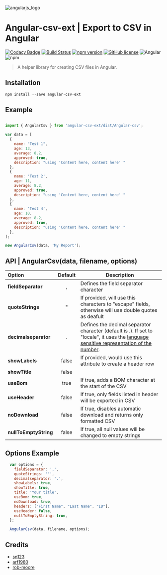 ![angularjs_logo](https://user-images.githubusercontent.com/4659608/37036392-9bf53686-2160-11e8-95fc-bbab638d7d60.png)

# Angular-csv-ext | Export to CSV  in Angular


[![Codacy Badge](https://api.codacy.com/project/badge/Grade/e2133aa828054d7c865563b50100eb8b)](https://www.codacy.com/app/me_101/angular-csv-ext?utm_source=github.com&amp;utm_medium=referral&amp;utm_content=alhazmy13/angular-csv-ext&amp;utm_campaign=Badge_Grade)
[![Build Status](https://travis-ci.org/alhazmy13/angular-csv-ext.svg?branch=master)](https://travis-ci.org/alhazmy13/angular-csv-ext)
[![npm version](https://badge.fury.io/js/angular-csv-ext.svg)](https://badge.fury.io/js/angular-csv-ext)
[![GitHub license](https://img.shields.io/github/license/alhazmy13/angular-csv-ext.svg)](https://github.com/alhazmy13/angular-csv-ext)
![Angular](https://img.shields.io/badge/Angular-%3E%3D5.0-red.svg)
![npm](https://img.shields.io/npm/dm/angular-csv-ext.svg)

> A helper library for creating CSV files in Angular.
> 

## Installation 

```javascript
npm install --save angular-csv-ext
```

## Example 
```javascript

import { AngularCsv } from 'angular-csv-ext/dist/Angular-csv';

var data = [
  {
    name: "Test 1",
    age: 13,
    average: 8.2,
    approved: true,
    description: "using 'Content here, content here' "
  },
  {
    name: 'Test 2',
    age: 11,
    average: 8.2,
    approved: true,
    description: "using 'Content here, content here' "
  },
  {
    name: 'Test 4',
    age: 10,
    average: 8.2,
    approved: true,
    description: "using 'Content here, content here' "
  },
];

new AngularCsv(data, 'My Report');

```

## API | **AngularCsv(data, filename, options)**


| Option        | Default           | Description  |
| :------------- |:-------------:| -----|
| **fieldSeparator**      | , | Defines the field separator character |
| **quoteStrings**      | "      | If provided, will use this characters to "escape" fields, otherwise will use double quotes as deafult |
| **decimalseparator** | .      | Defines the decimal separator character (default is .). If set to "locale", it uses the [language sensitive representation of the number](https://developer.mozilla.org/en-US/docs/Web/JavaScript/Reference/Global_Objects/Number/toLocaleString).|
| **showLabels** | false      | If provided, would use this attribute to create a header row |
| **showTitle** | false      |   |
| **useBom** | true      | If true, adds a BOM character at the start of the CSV |
| **useHeader** | false      | If true, only fields listed in header will be exported in CSV |
| **noDownload** | false      | If true, disables automatic download and returns only formatted CSV |
| **nullToEmptyString** | false      | If true, all null values will be changed to empty strings |


## Options Example

```javascript
  var options = { 
    fieldSeparator: ',',
    quoteStrings: '"',
    decimalseparator: '.',
    showLabels: true, 
    showTitle: true,
    title: 'Your title',
    useBom: true,
    noDownload: true,
    headers: ["First Name", "Last Name", "ID"],
    useHeader: false,
    nullToEmptyString: true,
  };

  AngularCsv(data, filename, options);

```

## Credits



 * [sn123](https://github.com/sn123)
 * [arf1980](https://github.com/arf1980)
 * [rob-moore](https://github.com/rob-moore)

